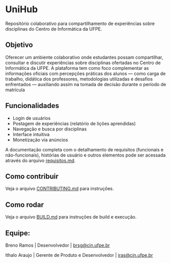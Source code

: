 # UniHub

Repositório colaborativo para compartilhamento de experiências sobre disciplinas do Centro de Informática da UFPE.

## Objetivo

Oferecer um ambiente colaborativo onde estudantes possam compartilhar, consultar e discutir experiências sobre disciplinas ofertadas no Centro de Informática da UFPE. A plataforma tem como foco complementar as informações oficiais com percepções práticas dos alunos — como carga de trabalho, didática dos professores, metodologias utilizadas e desafios enfrentados — auxiliando assim na tomada de decisão durante o período de matrícula

## Funcionalidades

- Login de usuários
- Postagem de experiências (relatório de lições aprendidas)
- Navegação e busca por disciplinas
- Interface intuitiva
- Monetização via anúncios

A documentação completa com o detalhamento de requisitos (funcionais e não-funcionais), histórias de usuário e outros elementos pode ser acessada através do arquivo [requisitos.md](docs/requisitos.md).
## Como contribuir

Veja o arquivo [CONTRIBUTING.md](docs/CONTRIBUTING.md) para instruções.

## Como rodar

Veja o arquivo [BUILD.md](docs/BUILD.md) para instruções de build e execução.

## Equipe:
Breno Ramos | Desenvolvedor | brsg@cin.ufpe.br

Ithalo Araujo | Gerente de Produto e Desenvolvedor | iras@cin.ufpe.br
